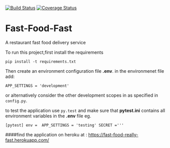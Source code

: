 [![Build Status](https://travis-ci.org/fgkinus/Fast-Food-Fast.svg?branch=feature%2Forders)](https://travis-ci.org/fgkinus/Fast-Food-Fast)
[![Coverage Status](https://coveralls.io/repos/github/fgkinus/Fast-Food-Fast/badge.svg?branch=feature%2Forders)](https://coveralls.io/github/fgkinus/Fast-Food-Fast?branch=feature%2Forders)
# Fast-Food-Fast
A restaurant fast food delivery service

To run this project,first install the requirements


`pip install -t requirements.txt`

Then create an environment configuration file __.env__. in the environmenet file add:

`APP_SETTINGS = 'development' `

or alternatively consider the other development scopes in as specified in `config.py`.

to test the application use `py.test` and make sure that __pytest.ini__ contains all environment variables 
in the __.env__ file eg.


`
[pytest]
env = 
    APP_SETTINGS = 'testing'
    SECRET ='''
` 

####find the application on heroku at : 
https://fast-food-really-fast.herokuapp.com/


